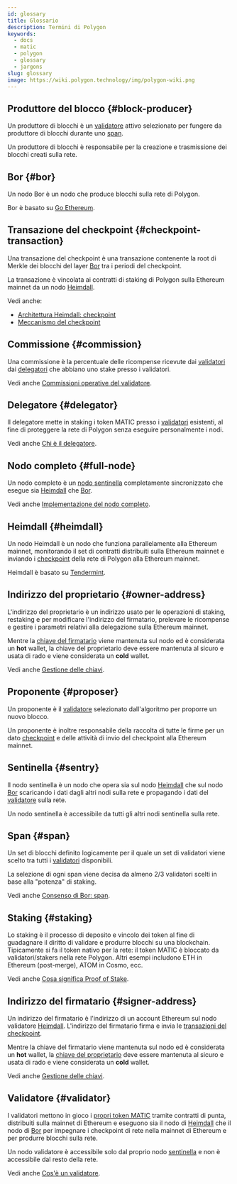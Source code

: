 ```yaml
---
id: glossary
title: Glossario
description: Termini di Polygon
keywords:
  - docs
  - matic
  - polygon
  - glossary
  - jargons
slug: glossary
image: https://wiki.polygon.technology/img/polygon-wiki.png
---
```


## Produttore del blocco {#block-producer}

Un produttore di blocchi è un [validatore](#validator) attivo selezionato per fungere da produttore di blocchi durante uno [span](#span).

Un produttore di blocchi è responsabile per la creazione e trasmissione dei blocchi creati sulla rete.

## Bor {#bor}

Un nodo Bor è un nodo che produce blocchi sulla rete di Polygon.

Bor è basato su [Go Ethereum](https://geth.ethereum.org/).

## Transazione del checkpoint {#checkpoint-transaction}

Una transazione del checkpoint è una transazione contenente la root di Merkle dei blocchi del layer [Bor](#bor) tra i periodi del checkpoint.

La transazione è vincolata ai contratti di staking di Polygon sulla Ethereum mainnet da un nodo [Heimdall](#heimdall).

Vedi anche:

* [Architettura Heimdall: checkpoint](/docs/pos/heimdall/checkpoint)
* [Meccanismo del checkpoint](/docs/maintain/validator/core-components/checkpoint-mechanism)

## Commissione {#commission}

Una commissione è la percentuale delle ricompense ricevute dai [validatori](#validator) dai [delegatori](#delegator) che abbiano uno stake presso i validatori.

Vedi anche [Commissioni operative del validatore](/docs/maintain/validate/validator-commission-operations).

## Delegatore {#delegator}

Il delegatore mette in staking i token MATIC presso i [validatori](#validator) esistenti, al fine di proteggere la rete di Polygon senza eseguire personalmente i nodi.

Vedi anche [Chi è il delegatore](/docs/maintain/polygon-basics/who-is-delegator).

## Nodo completo {#full-node}

Un nodo completo è un [nodo sentinella](#sentry) completamente sincronizzato che esegue sia [Heimdall](#heimdall) che [Bor](#bor).

Vedi anche [Implementazione del nodo completo](/docs/develop/network-details/full-node-deployment).

## Heimdall {#heimdall}

Un nodo Heimdall è un nodo che funziona parallelamente alla Ethereum mainnet, monitorando il set di contratti distribuiti sulla Ethereum mainnet e inviando i [checkpoint](#checkpoint-transaction) della rete di Polygon alla Ethereum mainnet.

Heimdall è basato su [Tendermint](https://tendermint.com/).

## Indirizzo del proprietario {#owner-address}

L'indirizzo del proprietario è un indirizzo usato per le operazioni di staking, restaking e per modificare l'indirizzo del firmatario, prelevare le ricompense e gestire i parametri relativi alla delegazione sulla Ethereum mainnet.

Mentre la [chiave del firmatario](#signer-address) viene mantenuta sul nodo ed è considerata un **hot** wallet, la chiave del proprietario deve essere mantenuta al sicuro e usata di rado e viene considerata un **cold** wallet.

Vedi anche [Gestione delle chiavi](validator/core-components/key-management.md).

## Proponente {#proposer}

Un proponente è il [validatore](#validator) selezionato dall'algoritmo per proporre un nuovo blocco.

Un proponente è inoltre responsabile della raccolta di tutte le firme per un dato [checkpoint](#checkpoint-transaction) e delle attività di invio del checkpoint alla Ethereum mainnet.

## Sentinella {#sentry}

Il nodo sentinella è un nodo che opera sia sul nodo [Heimdall](#heimdall) che sul nodo [Bor](#bor) scaricando i dati dagli altri nodi sulla rete e propagando i dati del [validatore](#validator) sulla rete.

Un nodo sentinella è accessibile da tutti gli altri nodi sentinella sulla rete.

## Span {#span}

Un set di blocchi definito logicamente per il quale un set di validatori viene scelto tra tutti i [validatori](#validator) disponibili.

La selezione di ogni span viene decisa da almeno 2/3 validatori scelti in base alla "potenza" di staking.

Vedi anche [Consenso di Bor: span](/docs/pos/bor/consensus.md#span).

## Staking {#staking}

Lo staking è il processo di deposito e vincolo dei token al fine di guadagnare il diritto di validare e produrre blocchi su una blockchain. Tipicamente si fa il token nativo per la rete: il token MATIC è bloccato da validatori/stakers nella rete Polygon. Altri esempi includono ETH in Ethereum (post-merge), ATOM in Cosmo, ecc.

Vedi anche [Cosa significa Proof of Stake](polygon-basics/what-is-proof-of-stake.md).

## Indirizzo del firmatario {#signer-address}

Un indirizzo del firmatario è l'indirizzo di un account Ethereum sul nodo validatore [Heimdall](#heimdall). L'indirizzo del firmatario firma e invia le [transazioni del checkpoint](#checkpoint-transaction).

Mentre la chiave del firmatario viene mantenuta sul nodo ed è considerata un **hot** wallet, la [chiave del proprietario](#owner-address) deve essere mantenuta al sicuro e usata di rado e viene considerata un **cold** wallet.

Vedi anche [Gestione delle chiavi](validator/core-components/key-management.md).

## Validatore {#validator}

I validatori mettono in gioco i [propri token MATIC](/docs/maintain/validate/validator-staking-operations) tramite contratti di punta, distribuiti sulla mainnet di Ethereum e eseguono sia il nodo di [Heimdall](#heimdall) che il nodo di [Bor](#bor) per impegnare i checkpoint di rete nella mainnet di Ethereum e per produrre blocchi sulla rete.

Un nodo validatore è accessibile solo dal proprio nodo [sentinella](#sentry) e non è accessibile dal resto della rete.

Vedi anche [Cos'è un validatore](polygon-basics/who-is-validator.md).

